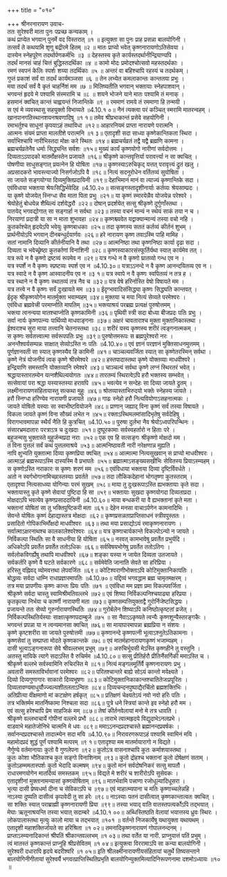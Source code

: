 +++
title = "०१०"

+++
श्रीनरनारायण उवाच-  
ततः सुरेश्वरी माता पुनः पप्रच्छ कन्यकाम् ।  
कथं प्राप्येत भगवान् पुनर्मे वद विस्तरात् ॥१ ॥
इत्युक्ता सा पुनः प्राह प्रसन्ना बालयोगिनी ।  
तत्सर्वं ते कथयामि शृणु बद्रीरमे हितम् ॥२ ॥
मातः प्राप्यो भवेत् कृष्णनारायणोऽतिसेवया ।  
दास्येन स्नेहपूरेण तदर्थार्पणकर्मभिः ॥३ ॥
देहस्तस्य कृते कार्यस्तदर्थानीन्द्रियाण्यपि ।  
तदर्थं मानसं चाहं चित्तं बुद्धिस्तदर्थिका ॥४ ॥
कामो मोदः प्रमोदश्चोत्सवो महस्तदर्थकाः ।  
रमणं स्वपनं केलिः स्पर्शः शय्या तदर्थिकाः ॥५ ॥
अन्तरं वा बहिश्चापि रहस्यं च तदर्थकम् ।  
गुप्तं प्रकाशं सर्वं वा तदर्थं कार्यमञ्जसा ॥६ ॥
तेन लभ्येत कमलाकान्तः कान्ततया प्रभुः ।  
मया तदर्थं सर्वं वै कृतं चाहर्निशं मम ॥७ ॥
मिलिष्यतीति भगवान् भक्तायाः स्नेहपाशवान् ।  
भगवन्तं हृदये मे पश्यामि संस्मरामि च ॥८ ॥
शयने भोजने याने मातः पश्यामि तं मनाक् ।  
हसमानं क्वचित् कान्तं चाह्वयन्तं निजान्तिके ॥९ ॥
रममाणं रामये तं रममाणा हि तन्मयी ।  
स एवं मे व्यवस्थासु सहयुक्तो विभाव्यते ॥4.10.१ ०॥
नैनं त्यक्त्वा परं कञ्चित् स्मरामि मातरन्वहम् ।  
खानपानगतिस्थानशयनश्रवणादिषु ॥१ १॥
तमेव श्रीप्रभाकान्तं प्रसेवे सहयोगिनी ।  
रमाभर्तुश्च साधूनां कृपयाऽहं तथाविधा ॥१२॥
आहारनियमं प्राप्ता नारायणे परात्मनि ।  
आत्मनः संयमं प्राप्ता मालतीशे परात्मनि ॥१ ३॥
एतादृशी सदा साध्या कृष्णेकान्तिकता स्थिरा ।  
सर्वाभिश्चापि नारीभिस्तदा मोक्षः करे स्थितः ॥१४॥
ब्रह्मचर्यव्रतं तद्वै यद्वै ब्रह्मणि कामना ।  
ब्रह्मचर्यव्रतेनैव धर्माः सिद्ध्यन्ति सर्वशः ॥१५॥
मुख्यं कार्यं कृष्णयोगो नारीणां सर्वदोत्तमः ।  
दिव्यताऽऽपादको मातर्मोक्षस्तेन प्रजायते ॥१६॥
श्रीकृष्णे कान्तवृत्तिर्या परावर्त्त्या न सा क्वचित् ।  
पोषणीया साधुसङ्गात् प्रयत्नेन हि योषिता ॥१७॥
कृष्णस्याऽरुचिकृद् यत्तत् परावृत्त्यं द्रुतं खलु ।  
अप्रसादकरो भावस्त्याज्यो निसर्गजोऽपि वै ॥१८॥
नित्यं सदनुरोधेन वर्तितव्यं सुयोषिता ।  
सा जायते सङ्गयोग्या दिव्यमुक्तिप्रदायिनी ॥१९॥
देहाभिमानं मानं वा त्याज्यं कृष्णान्तिके सदा ।  
एवंविधाया भक्ताया श्रेयःसिद्धिर्भवेदिह ॥4.10.२०॥
सत्सङ्गस्तादृशीनार्याः कर्तव्यः श्रेयसाम्प्रदः ।  
या कृष्णे योजयेत् स्निग्धा सैव माता पिता प्रभुः ॥२१॥
या कृष्णं स्मारयेन्नैव योजयेन्न परेश्वरे ।  
श्रेयोहेतुं बोधयेन्न शैथिल्यं दर्शयेद्धरौ ॥२२॥
दोषान् प्रदर्शयेत् सत्सु श्रीकृष्णे दुर्गुणाँस्तथा ।  
पातयेद् भगवद्योगात् सा सङ्गार्हा न सर्वथा ॥२३॥
तस्या वचनं मान्यं न स्थेयं साकं तया न च ।  
निरयाणां प्रदात्री या सा न माता शुभावहा ॥२४॥
कृष्णश्च्यवेत यद्वाक्यान्मान्यं तस्या वचो नहि ।  
कुतर्काश्चेत् हृदयेऽपि भवेयुः कृष्णबाधकाः ॥२५॥
तदा कृष्णस्य सततं कर्तव्यं कीर्तनं शुभम् ।  
प्रार्थनीयोऽपि भगवान् दीनबन्धुर्दयार्णवः ॥२६॥
हरे नारायण कृष्ण तवाऽस्मि पाहि मामिह ।  
सतां नामानि दिव्यानि कीर्तनीयानि वै तथा ॥२७॥
आत्मनिष्ठा तथा कृष्णनिष्ठा कार्या दृढा सदा ।  
दिव्यता च भवेच्छ्रेष्ठा कुतर्काणां विनाशिनी ॥२८॥
कृष्णस्याकारसंस्फूर्तिर्यथा स्यात् कार्यमेव तत् ।  
यत्र रूपे न वै कृष्णो द्रष्टव्यं रूपमेव न ॥२९॥
यत्र गन्धे न वै कृष्णो घ्रातव्यो गन्ध एव न ।  
यत्र स्पर्शे न वै कृष्णः स्प्रष्टव्यः स्पर्श एव न ॥4.10.३०॥
यत्राऽऽनन्दे न वै कृष्ण आनन्दयितव्य एव न ।  
यत्र स्वादे न वै कृष्ण आस्वादनीय एव न ॥३ १॥
यत्र स्वापे न वै कृष्णः स्वपितव्यं न तत्र ह ।  
यत्र स्थाने न वै कृष्णः स्थातव्यं तत्र नैव च ॥३२॥
यत्र वेषे हरिर्नास्ति वेषो विषायते मम ।  
यत्र तत्त्वे न वै कृष्णः सर्वं दुःखायते मम ॥३३॥
ईदृग्भावादिसंसिद्ध्या कृष्णः सिद्ध्यति कान्तवत् ।  
ईदृक् श्रीकृष्णयोगेन मातर्मुक्ता भवाम्यहम् ॥३४॥
मुक्तया च मया नित्यं सेव्यते परमेश्वरः ।  
एवंविधा ब्रह्मवेत्त्री परमाप्नोति मापतिम् ॥३५॥
भक्त्याश्रयं परब्रह्म प्रत्यक्षं पुरुषोत्तमम् ।  
भक्त्या त्वनन्यया मातश्चाप्नोति कृष्णकामिनी ॥३६॥
पृथिवी स्त्री सदा बोध्या बीजप्रदः पतिः प्रभुः ।  
सर्वा नार्यः कृष्णपत्न्यः पार्थिव्यो माधवाङ्गनाः ॥३७॥
अक्षरं चावताराश्च मुक्ता मुक्तानिकास्तथा ।  
ईश्वराश्च सुरा माया तत्त्वानि चेतनास्तथा ॥३८॥
शरीरं यस्य कृष्णस्य शरीरं त्वङ्गनात्मकम् ।  
स कृष्णः सर्वतत्त्वात्मा सर्वरूपपतिः प्रभुः ॥३९॥
पुरुषोत्तमरूपः स ब्रह्मपुरेश्वरो नरः ।  
अनन्तैश्वर्यसम्पन्नः साक्षात् सेव्योऽस्ति नः पतिः ॥4.10.४०॥
एवं ज्ञानं परज्ञानं मुक्तिसाधनमुत्तमम् ।  
पूर्णज्ञानवती सा स्यात् कृष्णस्यैव हि कामिनी ॥४१॥
चाञ्चल्यवर्जिता स्यात् सा कृष्णेतरस्मिन् सर्वथा ।  
कृष्णे नेत्रं योजनीयं त्वक् कृष्णे श्रीरमेश्वरे ॥४२॥
हस्तपादास्तथा कृष्णे योक्तव्याः माधवीश्वरे ।  
इन्द्रियाणि समस्तानि योक्तव्यानि रमेश्वरे ॥४३॥
चाञ्चल्यं सर्वथा कृष्णे लग्नं स्थिरतरं भवेत् ।  
श्रद्धायास्तारतम्येन यत्नशैथिल्ययोगतः ॥४४॥
तारतम्यं स्थिरत्वेऽपि हरौ भक्तस्य सम्भवेत् ।  
सत्सेवायां परा श्रद्धा यस्यास्तस्या हरावपि ॥४५॥
भवत्येव न सन्देहः सा दिव्या जायते द्रुतम् ।  
लक्ष्मीनारायणसंहितायास्तु सत्कथा मुहुः ॥४६॥
श्रोतव्यास्ताभिरुदयो भक्तेः स्नेहस्य जायते ।  
हरौ स्निग्धा हरिण्येव नारायणी प्रजायते ॥४७॥
गाढः स्नेहो हरौ नित्यवियोगाऽसहनात्मकः ।  
जायते योषितो यस्याः सा स्वाभीष्टवियोजने ॥४८॥
प्राणान् जह्याद् विना कृष्णं सर्वं तस्या विषायते ।  
विकला जायते कृष्णं विना सौख्यं लभेत न ॥४५॥
रक्ताऽस्थिमलमांसादिभृतेषु सर्वदेहिषु ।  
विरागभावमापन्ना स्थैर्यं नैति हि कुत्रचित् ॥4.10.५०॥
पुरुषा दुर्लभा नैव श्रेयोऽध्वपरिपन्थिनः ।  
संसारभ्रमदातारः परत्राऽत्र च दुःखदाः ॥५१॥
दुष्पूरकामाः सर्वस्वहर्तारो न हिताः परे ।  
बहुजन्मसु भुक्तास्ते मुहुर्जन्मप्रदा नराः ॥५२॥
एक एव हि सत्सङ्गः श्रीकृष्णो मोक्षदो मम ।  
तं विना पुत्तलं सर्वं कथं पुत्तलमाश्रये ॥५३॥
आत्मनिष्ठावती नारी नरेक्षणान्न मुह्यति ।  
नापि क्षुभ्यति युक्तात्मा दिव्या कृष्णप्रिया क्वचित् ॥५४॥
आत्मात्मा नित्यसुखवान् स प्राप्यो माधवीश्वरः ।  
आत्माऽहं ब्रह्मरूपाऽस्मि दास्यस्मि वै प्रभापतेः ॥५५॥
ब्रह्मात्माऽसङ्ख्यसखीभिः सेवितस्य प्रियाऽस्म्यहम् ।  
स कृष्णोऽस्ति नराकारः स कृष्णः शरणं मम ॥५६॥
एवंविधाया भक्ताया दिव्या दृष्टिर्विवर्धते ।  
अतो न स्वर्गभोगानामिच्छास्तस्याः प्रवर्तते ॥५७॥
तदा लौकिकदेहानां भोगतृष्णा कुतस्तराम् ।  
एतादृश्या नित्यसाध्व्या योगिन्याः परमं सुखम् ॥५८॥
माया तु दुःखरूपाऽस्ति ह्यभक्तायाः कृते सदा ।  
भक्तायास्तु कृते कृष्णे सेवायां पुष्टिदा हि सा ॥५९॥
भक्तायाः सुखदा कृष्णयोगदा दिव्यताप्रदा ।  
मोक्षदाऽपि भवत्येव कृष्णप्रसाददायिनी ॥4.10.६०॥
माया बन्धकरी या वै ह्यभक्तानां कृते मता ।  
भक्तानां योषितां सा तु भक्तिपुष्टिकरी मता ॥६१॥
देहेन मनसा वाचाऽर्पणेन कामनादिभिः ।  
सेवन्ते योषितः कृष्णं देहाद्यास्तत्र मोक्षदाः ॥६२॥
कृष्णप्रसन्नताप्राप्तिसाधनं स्त्रीवपुस्ततः ।  
प्रसादितो गोपिकाभिर्मोक्षदो माधवीश्वरः ॥६३॥
तथा मया प्रसाद्योऽयं रमाकृष्णनारायणः ।  
सर्वात्माऽक्षरनाथश्च कालकालेश्वरेश्वरः ॥६४॥
यत्र कृष्णाचार्यकान्ते विकल्पोऽन्यो न जायते ।  
निर्विकल्पा स्थितिः सा वै साधनीया हि योषिता ॥६५॥
नरवत् कामभावेषु प्रवर्तेत प्रभुर्यदि ।  
अधिकोऽपि प्रवर्तेत प्रवर्तेत ततोऽधिकः ॥६६॥
सर्वविषयभोगेषु प्रवर्तेत ततोऽतिगः ।  
सर्वलोकविगर्ह्येषु तथापि माधवीश्वरे ॥६७॥
शङ्का यस्या न जायेत दिव्यता उतजायते ।  
सर्वकर्तरि कृष्णे वै घटते सर्वकारणे ॥६८॥
सर्वमेवेति जानाति सेवते सा हरिप्रिया ।  
हरिस्तु वह्निवद् व्योमवत्तथा लेपवर्जितः ॥६९॥
कोटिश्वराणीभोक्ताऽपि कोटिमुक्तानिकापतिः ।  
बोद्धव्यः सर्वदा धाम्नि राधाप्रज्ञारमापतिः ॥4.10.७०॥
यद्दिव्यं भगवद्धाम ब्रह्म चामृतमक्षरम् ।  
तत्र मया प्रापणीयः कृष्णः कान्तः प्रियः पतिः ॥७१ ॥
एवंविधा मम प्रज्ञा प्रमा विकल्पवर्जिता ।  
श्रीकृष्णे सर्वदा चास्तु स्वामिश्रीमतिवल्लभे ॥७२॥
एवं शिष्या निर्विकल्पनिश्चयाढ्या हरिप्रया ।  
कृतकृत्या निर्भया च कार्ष्णी नारायणी मता ॥७३॥
कृष्णसम्पत्तियुक्ताद्वै गुरोर्निजेष्टसिद्धयः ।  
प्रजायन्ते ततः सेव्यो गुरुर्नारायणस्थितिः ॥७४॥
गुरोर्बलेन शिष्याऽपि कनिष्ठोत्कृष्टतां व्रजेत् ।  
निर्विकल्पस्थितिर्यस्याः साक्षात्कृष्णपदाम्बुजे ॥७५ ॥
सा नैवाऽऽकृष्यते त्वन्यैः कृष्णशून्यैस्तरङ्गकैः ।  
भगवन्तं प्रपन्ना या न त्वन्यमानसा क्वचित् ॥७६॥
सा मायापारमापन्ना ब्रह्मप्रिया न संशयः ।  
कृष्णे कृष्टशरीरा सा जायते पुरुषोत्तमी ॥७७॥
कृष्णानन्दे कृष्णपत्नी भूत्वाऽश्नुतेऽतिकामनाः ।  
कृष्णसेवां तु सम्प्राप्ता मोदते कृष्णकान्तके ॥७८॥
एवं मातर्महानारायणकृष्णं भजाम्यहम् ।  
दासी भूत्वाऽङ्गनारूपा सेवे श्रीवल्लभम् प्रभुम् ॥७९॥
अरुचिर्भूयसी मेऽस्ति कृष्णहीने तु वस्तुनि ।  
अतस्तु मायिके त्यागे सदाऽस्ति वै रुचिर्मम ॥4.10.८०॥
सत्सु प्रीतिर्हरौ प्रीतिर्नैसर्गिकी ममाऽस्ति च ।  
श्रीकृष्णे वल्लभे सर्वस्वामिनि रुचिरस्ति मे ॥८१॥
नित्यं मङ्गलमूर्तिर्वै कृष्णनारायणः प्रभु ।  
अवतारी समस्ताविर्भावानां परमेश्वरः ॥८२॥
परितश्चान्तरे बाह्ये सोऽयं कान्तो मयेक्ष्यते ।  
दिव्यो दिव्यगुणागारः साकारो दिव्यभूषणः ॥८३॥
कोटिमुक्तानिकाकान्तश्चातितेजःप्रपूरितः ।  
दिव्यलावण्यमाधुर्यौज्ज्वल्यशीतलताऽन्वितः ॥८४॥
दिव्यचन्दनपुष्पाद्यैरर्चितो ब्रह्मशक्तिभिः ।  
अतिप्रीत्या वीक्षमाणो मां कटाक्षेण हर्षकृत् ॥८५॥
प्रतिक्षणं चेक्ष्यतेऽयं नवो नवो हरिः पतिः ।  
तत्र भक्तिर्मम मातर्निष्कामा निश्चला सदा ॥८६॥
पुत्रे धने स्त्रियां कान्ते इव स्नेहो हरौ मम ।  
एवं सत्सु हरेश्चापि प्रेम साहजिकं मम् ॥८७॥
तेषां कीर्तनवेलायां मनो मे तत्र धावति ।  
श्रीकृष्णे वल्लभाचार्ये गोपीनां वल्लभे प्रभौ ॥८८॥
ताराभे त्वात्महृदये विद्युदाभेऽनलप्रभे ।  
वाडवाभे महातेजोनिभे चात्मनि मे धवः ॥८९॥
ममाऽऽनन्दप्रदश्चास्ते ब्रह्मानन्दप्रवर्षकः ।  
सर्वानन्दप्रदश्चास्ते तादात्म्येन सदा मयि ॥4.10.९०॥
निरावरणरूपाऽहं पश्यामि स्वामिनं मयि ।  
महामोदप्रदं शुद्धं पूर्णं पश्यामि मत्परम् ॥९ १॥
एतादृश्या मम मातर्मायारागो न विद्यते ।  
नैर्गुण्ये वर्तमानायाः कुतो वै गुणलेपना ॥९२॥
कुतोऽत्र वासनाश्चापि कुतः कर्माशयास्तथा ।  
कुतः कोशा भौतिकाश्च कुत सङ्गो विनाशिनाम् ॥९३॥
कुतो द्रोहश्च भक्तानां कुतो दोषेक्षणं सताम् ।  
कुतोऽहम्ममतास्पर्शः कुतो भेदादि कल्मषम् ॥९४॥
कुतो मानं सर्वदोषनिकरं सत्सु मापतौ ।  
राधारमणयोगेन मातर्दिव्यं समस्तकम् ॥९५॥
विद्यते मे शरीरं च शारीरोऽपि सुसेवकः ।  
एतादृशीनां मुक्तानामन्यासां कृष्णयोषिताम् ॥९६॥
मातर्भवामि पत्त्राणा रजोधूल्यादिधूसरा ।  
भृत्या दासी प्रेष्यधर्मा दीना च सेविकाऽपि च ॥९७॥
एवं माहात्म्यपाना च मतिः कृष्णाच्चलेन्नहि ।  
नाऽस्या दुष्यति दासीत्वं कृपावेदी तु सा हरेः ॥९८॥
नाऽस्याः पतनं दासीत्वात् कृष्णकान्तात्वतः क्वचित् ।  
सा शक्तिः स्यात् पराब्राह्मी कृष्णनारायणी प्रिया ॥९९॥
तस्या भयाद् वाति वातस्तपत्यर्कोऽपि तद्भयात् ।  
मेघाः ऋतूनाश्रयन्ति तस्या भयात् सदाम्बरे ॥4.10.१ ००॥
अब्धिस्तिष्ठति वेलायां भयात्तस्य ध्रुवः स्थिरः ।  
लोकपालास्तथा मृत्युः कालो माया च तद्भयात् ॥१०१ ॥
वर्तन्ते निजकार्येषु यथायुक्ता यथायथम् ।  
एतादृशी महाशक्तिर्जायते सा हरिश्रिता ॥१ ०२॥
तमनादिकृष्णनारायणं गोपालनन्दनम् ।  
प्राप्ताऽस्म्यनादिकान्तं श्रीपतिं श्रीकान्तवल्लभम् ॥१ ०३॥
तथा वर्तेत या नारी. प्राप्नुयात्तं पतिं प्रभुम् ।  
त्वं मातस्तं कृष्णकान्तं प्राप्नुहि श्रीप्रसेवितम् ॥१ ०४॥
इत्युक्त्वा विररामाऽपि सा कन्या बालयोगिनी ।  
सुरेश्वरी दधारापि हृदये बदरीश्वरि ॥१ ०५॥
इति श्रीलक्ष्मीनारायणीयसंहितायां चतुर्थे तिष्यसन्ताने बालयोगिनीगीतायां सुरेश्वर्यै भगवत्प्राप्तिस्थितिप्रभृति बालयोगिन्युक्तमित्यादिनिरूपणनामा दशमोऽध्यायः ॥१० ॥
    
